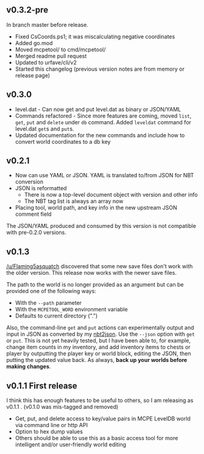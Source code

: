 ## v0.3.2-pre

In branch master before release.

- Fixed CsCoords.ps1; it was miscalculating negative coordinates
- Added go.mod
- Moved mcpetool/ to cmd/mcpetool/
- Merged readme pull request
- Updated to urfave/cli/v2
- Started this changelog (previous version notes are from memory or release page)

## v0.3.0

- level.dat - Can now get and put level.dat as binary or JSON/YAML
- Commands refactored - Since more features are coming, moved `list`, `get`, `put` and `delete` under `db` command. Added `leveldat` command for level.dat `get`s and `put`s.
- Updated documentation for the new commands and include how to convert world coordinates to a db key

## v0.2.1

- Now can use YAML or JSON. YAML is translated to/from JSON for NBT conversion
- JSON is reformatted
  - There is now a top-level document object with version and other info
  - The NBT tag list is always an array now
- Placing tool, world path, and key info in the new upstream JSON comment field

The JSON/YAML produced and consumed by this version is not compatible with pre-0.2.0 versions.

## v0.1.3

[/u/Flaming5asquatch](https://www.reddit.com/user/Flaming5asquatch) discovered that some new save files don't work with the older version. This release now works with the newer save files.

The path to the world is no longer provided as an argument but can be provided one of the following ways:

- With the `--path` parameter
- With the `MCPETOOL_WORD` environment variable
- Defaults to current directory (".")

Also, the command-line `get` and `put` actions can experimentally output and input in JSON as converted by my [nbt2json](https://github.com/midnightfreddie/nbt2json). Use the `--json` option with `get` or `put`. This is not yet heavily tested, but I have been able to, for example, change item counts in my inventory, and add inventory items to chests or player by outputting the player key or world block, editing the JSON, then putting the updated value back. As always, **back up your worlds before making changes**.

## v0.1.1 First release

I think this has enough features to be useful to others, so I am releasing as v0.1.1 . (v0.1.0 was mis-tagged and removed)
- Get, put, and delete access to key/value pairs in MCPE LevelDB world via command line or http API
- Option to hex dump values
- Others should be able to use this as a basic access tool for more intelligent and/or user-friendly world editing
